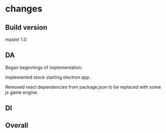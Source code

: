 # changes

## Build version

master 1.0

## DA

Began beginnings of implementation.

Implemented stock starting electron app.

Removed react dependencies from package.json to be replaced with some js game engine.

## DI

## Overall
